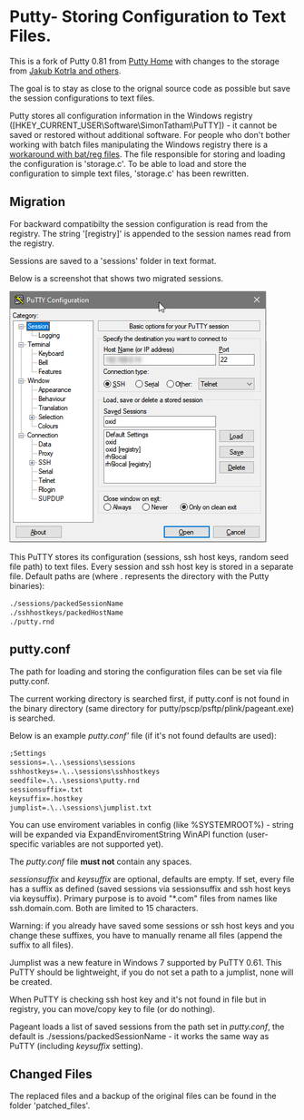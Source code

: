 
# Putty- Storing Configuration to Text Files.

This is a fork of Putty 0.81 from [Putty Home](https://www.chiark.greenend.org.uk/~sgtatham/putty/) with changes to the storage from [Jakub Kotrla and others](http://jakub.kotrla.net/putty/).

The goal is to stay as close to the orignal source code as possible but save the session configurations to text files.

Putty stores all configuration information in the Windows registry ([HKEY_CURRENT_USER\Software\SimonTatham\PuTTY]) - it cannot be saved or restored without additional software. For people who don't bother working with batch files manipulating the Windows registry there is a [workaround with bat/reg files](http://the.earth.li/~sgtatham/putty/0.58/htmldoc/Chapter4.html#config-file). The file responsible for storing and loading the configuration is 'storage.c'. To be able to load and store the configuration to simple text files, 'storage.c' has been rewritten.

## Migration

For backward compatibilty the session configuration is read from the registry. The string '[registry]' is appended to the session names read from the registry.

Sessions are saved to a 'sessions' folder in text format.

Below is a screenshot that shows two migrated sessions.

![image](./screenshots/migrate_session.png)


This PuTTY stores its configuration (sessions, ssh host keys, random seed file path) to text files. Every session and ssh host key is stored in a separate file. Default paths are (where . represents the directory with the Putty binaries):

    ./sessions/packedSessionName
    ./sshhostkeys/packedHostName
    ./putty.rnd

## putty.conf

The path for loading and storing the configuration files can be set via file putty.conf. 

The current working directory is searched first, if putty.conf is not found in the binary directory (same directory for putty/pscp/psftp/plink/pageant.exe) is searched. 

Below is an example *putty.conf'* file (if it's not found defaults are used):

    ;Settings
    sessions=.\..\sessions\sessions
    sshhostkeys=.\..\sessions\sshhostkeys
    seedfile=.\..\sessions\putty.rnd
    sessionsuffix=.txt
    keysuffix=.hostkey
    jumplist=.\..\sessions\jumplist.txt

You can use enviroment variables in config (like %SYSTEMROOT%) - string will be expanded via ExpandEnviromentString WinAPI function (user-specific variables are not supported yet).

The *putty.conf* file **must not** contain any spaces. 

*sessionsuffix* and *keysuffix* are optional, defaults are empty. If set, every file has a suffix as defined (saved sessions via sessionsuffix and ssh host keys via keysuffix). Primary purpose is to avoid "*.com" files from names like ssh.domain.com. Both are limited to 15 characters.

Warning: if you already have saved some sessions or ssh host keys and you change these suffixes, you have to manually rename all files (append the suffix to all files).

Jumplist was a new feature in Windows 7 supported by PuTTY 0.61. This PuTTY should be lightweight, if you do not set a path to a jumplist, none will be created.

When PuTTY is checking ssh host key and it's not found in file but in registry, you can move/copy key to file (or do nothing).

Pageant loads a list of saved sessions from the path set in *putty.conf*, the default is ./sessions/packedSessionName - it works the same way as PuTTY (including *keysuffix* setting). 

## Changed Files

The replaced files and a backup of the original files can be found in the folder 'patched_files'.

